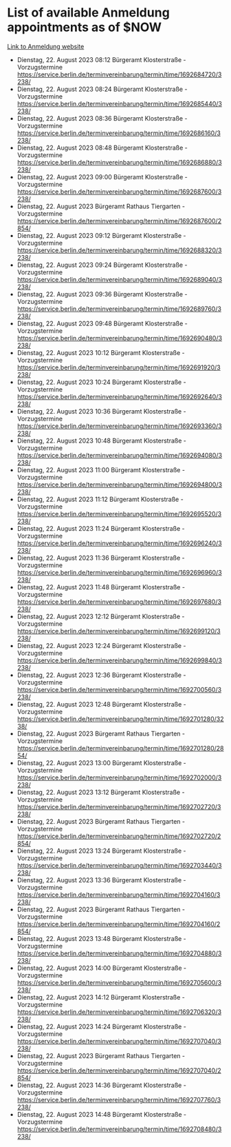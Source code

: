 # List of available Anmeldung appointments as of $NOW
[Link to Anmeldung website](https://service.berlin.de/terminvereinbarung/termin/tag.php?termin=1&anliegen[]=120686&dienstleisterlist=122210,122217,327316,122219,327312,122227,327314,122231,327346,122243,327348,122254,122252,329742,122260,329745,122262,329748,122271,327278,122273,327274,122277,327276,330436,122280,327294,122282,327290,122284,327292,122291,327270,122285,327266,122286,327264,122296,327268,150230,329760,122297,327286,122294,327284,122312,329763,122314,329775,122304,327330,122311,327334,122309,327332,317869,122281,327352,122279,329772,122283,122276,327324,122274,327326,122267,329766,122246,327318,122251,327320,122257,327322,122208,327298,122226,327300&herkunft=http%3A%2F%2Fservice.berlin.de%2Fdienstleistung%2F120686%2F)
- Dienstag, 22. August 2023 08:12 Bürgeramt Klosterstraße - Vorzugstermine https://service.berlin.de/terminvereinbarung/termin/time/1692684720/3238/
- Dienstag, 22. August 2023 08:24 Bürgeramt Klosterstraße - Vorzugstermine https://service.berlin.de/terminvereinbarung/termin/time/1692685440/3238/
- Dienstag, 22. August 2023 08:36 Bürgeramt Klosterstraße - Vorzugstermine https://service.berlin.de/terminvereinbarung/termin/time/1692686160/3238/
- Dienstag, 22. August 2023 08:48 Bürgeramt Klosterstraße - Vorzugstermine https://service.berlin.de/terminvereinbarung/termin/time/1692686880/3238/
- Dienstag, 22. August 2023 09:00 Bürgeramt Klosterstraße - Vorzugstermine https://service.berlin.de/terminvereinbarung/termin/time/1692687600/3238/
- Dienstag, 22. August 2023  Bürgeramt Rathaus Tiergarten - Vorzugstermine https://service.berlin.de/terminvereinbarung/termin/time/1692687600/2854/
- Dienstag, 22. August 2023 09:12 Bürgeramt Klosterstraße - Vorzugstermine https://service.berlin.de/terminvereinbarung/termin/time/1692688320/3238/
- Dienstag, 22. August 2023 09:24 Bürgeramt Klosterstraße - Vorzugstermine https://service.berlin.de/terminvereinbarung/termin/time/1692689040/3238/
- Dienstag, 22. August 2023 09:36 Bürgeramt Klosterstraße - Vorzugstermine https://service.berlin.de/terminvereinbarung/termin/time/1692689760/3238/
- Dienstag, 22. August 2023 09:48 Bürgeramt Klosterstraße - Vorzugstermine https://service.berlin.de/terminvereinbarung/termin/time/1692690480/3238/
- Dienstag, 22. August 2023 10:12 Bürgeramt Klosterstraße - Vorzugstermine https://service.berlin.de/terminvereinbarung/termin/time/1692691920/3238/
- Dienstag, 22. August 2023 10:24 Bürgeramt Klosterstraße - Vorzugstermine https://service.berlin.de/terminvereinbarung/termin/time/1692692640/3238/
- Dienstag, 22. August 2023 10:36 Bürgeramt Klosterstraße - Vorzugstermine https://service.berlin.de/terminvereinbarung/termin/time/1692693360/3238/
- Dienstag, 22. August 2023 10:48 Bürgeramt Klosterstraße - Vorzugstermine https://service.berlin.de/terminvereinbarung/termin/time/1692694080/3238/
- Dienstag, 22. August 2023 11:00 Bürgeramt Klosterstraße - Vorzugstermine https://service.berlin.de/terminvereinbarung/termin/time/1692694800/3238/
- Dienstag, 22. August 2023 11:12 Bürgeramt Klosterstraße - Vorzugstermine https://service.berlin.de/terminvereinbarung/termin/time/1692695520/3238/
- Dienstag, 22. August 2023 11:24 Bürgeramt Klosterstraße - Vorzugstermine https://service.berlin.de/terminvereinbarung/termin/time/1692696240/3238/
- Dienstag, 22. August 2023 11:36 Bürgeramt Klosterstraße - Vorzugstermine https://service.berlin.de/terminvereinbarung/termin/time/1692696960/3238/
- Dienstag, 22. August 2023 11:48 Bürgeramt Klosterstraße - Vorzugstermine https://service.berlin.de/terminvereinbarung/termin/time/1692697680/3238/
- Dienstag, 22. August 2023 12:12 Bürgeramt Klosterstraße - Vorzugstermine https://service.berlin.de/terminvereinbarung/termin/time/1692699120/3238/
- Dienstag, 22. August 2023 12:24 Bürgeramt Klosterstraße - Vorzugstermine https://service.berlin.de/terminvereinbarung/termin/time/1692699840/3238/
- Dienstag, 22. August 2023 12:36 Bürgeramt Klosterstraße - Vorzugstermine https://service.berlin.de/terminvereinbarung/termin/time/1692700560/3238/
- Dienstag, 22. August 2023 12:48 Bürgeramt Klosterstraße - Vorzugstermine https://service.berlin.de/terminvereinbarung/termin/time/1692701280/3238/
- Dienstag, 22. August 2023  Bürgeramt Rathaus Tiergarten - Vorzugstermine https://service.berlin.de/terminvereinbarung/termin/time/1692701280/2854/
- Dienstag, 22. August 2023 13:00 Bürgeramt Klosterstraße - Vorzugstermine https://service.berlin.de/terminvereinbarung/termin/time/1692702000/3238/
- Dienstag, 22. August 2023 13:12 Bürgeramt Klosterstraße - Vorzugstermine https://service.berlin.de/terminvereinbarung/termin/time/1692702720/3238/
- Dienstag, 22. August 2023  Bürgeramt Rathaus Tiergarten - Vorzugstermine https://service.berlin.de/terminvereinbarung/termin/time/1692702720/2854/
- Dienstag, 22. August 2023 13:24 Bürgeramt Klosterstraße - Vorzugstermine https://service.berlin.de/terminvereinbarung/termin/time/1692703440/3238/
- Dienstag, 22. August 2023 13:36 Bürgeramt Klosterstraße - Vorzugstermine https://service.berlin.de/terminvereinbarung/termin/time/1692704160/3238/
- Dienstag, 22. August 2023  Bürgeramt Rathaus Tiergarten - Vorzugstermine https://service.berlin.de/terminvereinbarung/termin/time/1692704160/2854/
- Dienstag, 22. August 2023 13:48 Bürgeramt Klosterstraße - Vorzugstermine https://service.berlin.de/terminvereinbarung/termin/time/1692704880/3238/
- Dienstag, 22. August 2023 14:00 Bürgeramt Klosterstraße - Vorzugstermine https://service.berlin.de/terminvereinbarung/termin/time/1692705600/3238/
- Dienstag, 22. August 2023 14:12 Bürgeramt Klosterstraße - Vorzugstermine https://service.berlin.de/terminvereinbarung/termin/time/1692706320/3238/
- Dienstag, 22. August 2023 14:24 Bürgeramt Klosterstraße - Vorzugstermine https://service.berlin.de/terminvereinbarung/termin/time/1692707040/3238/
- Dienstag, 22. August 2023  Bürgeramt Rathaus Tiergarten - Vorzugstermine https://service.berlin.de/terminvereinbarung/termin/time/1692707040/2854/
- Dienstag, 22. August 2023 14:36 Bürgeramt Klosterstraße - Vorzugstermine https://service.berlin.de/terminvereinbarung/termin/time/1692707760/3238/
- Dienstag, 22. August 2023 14:48 Bürgeramt Klosterstraße - Vorzugstermine https://service.berlin.de/terminvereinbarung/termin/time/1692708480/3238/
